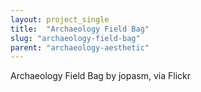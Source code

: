 ```yaml
---
layout: project_single
title:  "Archaeology Field Bag"
slug: "archaeology-field-bag"
parent: "archaeology-aesthetic"
---
```

Archaeology Field Bag by jopasm, via Flickr